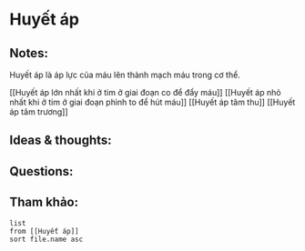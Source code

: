 # Huyết áp

## Notes:
Huyết áp là áp lực của máu lên thành mạch máu trong cơ thể.

[[Huyết áp lớn nhất khi ở tim ở giai đoạn co để đẩy máu]]
[[Huyết áp nhỏ nhất khi ở tim ở giai đoạn phình to để hút máu]]
[[Huyết áp tâm thu]]
[[Huyết áp tâm trương]]

## Ideas & thoughts:

## Questions:


## Tham khảo:
```dataview
list
from [[Huyết áp]]
sort file.name asc
```